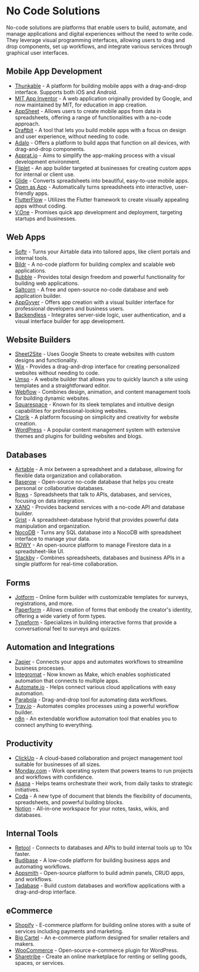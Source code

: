 # No Code Solutions
No-code solutions are platforms that enable users to build, automate, and manage applications and digital experiences without the need to write code. They leverage visual programming interfaces, allowing users to drag and drop components, set up workflows, and integrate various services through graphical user interfaces.

## Mobile App Development
- [Thunkable](https://thunkable.com) - A platform for building mobile apps with a drag-and-drop interface. Supports both iOS and Android.
- [MIT App Inventor](http://appinventor.mit.edu/) - A web application originally provided by Google, and now maintained by MIT, for education in app creation.
- [AppSheet](https://www.appsheet.com) - Allows users to create mobile apps from data in spreadsheets, offering a range of functionalities with a no-code approach.
- [Draftbit](https://draftbit.com) - A tool that lets you build mobile apps with a focus on design and user experience, without needing to code.
- [Adalo](https://www.adalo.com) - Offers a platform to build apps that function on all devices, with drag-and-drop components.
- [Apprat.io](https://apprat.io) - Aims to simplify the app-making process with a visual development environment.
- [Fliplet](https://fliplet.com) - An app builder targeted at businesses for creating custom apps for internal or client use.
- [Glide](https://www.glideapps.com) - Converts spreadsheets into beautiful, easy-to-use mobile apps.
- [Open as App](https://www.openasapp.com) - Automatically turns spreadsheets into interactive, user-friendly apps.
- [FlutterFlow](https://flutterflow.io) - Utilizes the Flutter framework to create visually appealing apps without coding.
- [V.One](https://vone.app) - Promises quick app development and deployment, targeting startups and businesses.

## Web Apps
- [Softr](https://www.softr.io) - Turns your Airtable data into tailored apps, like client portals and internal tools.
- [Bildr](https://www.bildr.com) - A no-code platform for building complex and scalable web applications.
- [Bubble](https://bubble.io) - Provides total design freedom and powerful functionality for building web applications.
- [Saltcorn](https://saltcorn.com) - A free and open-source no-code database and web application builder.
- [AppGyver](https://www.appgyver.com) - Offers app creation with a visual builder interface for professional developers and business users.
- [Backendless](https://backendless.com) - Integrates server-side logic, user authentication, and a visual interface builder for app development.

## Website Builders
- [Sheet2Site](https://www.sheet2site.com) - Uses Google Sheets to create websites with custom designs and functionality.
- [Wix](https://www.wix.com) - Provides a drag-and-drop interface for creating personalized websites without needing to code.
- [Umso](https://umso.com) - A website builder that allows you to quickly launch a site using templates and a straightforward editor.
- [Webflow](https://webflow.com) - Combines design, animation, and content management tools for building dynamic websites.
- [Squarespace](https://www.squarespace.com) - Known for its sleek templates and intuitive design capabilities for professional-looking websites.
- [Clorik](https://clorik.com) - A platform focusing on simplicity and creativity for website creation.
- [WordPress](https://wordpress.com) - A popular content management system with extensive themes and plugins for building websites and blogs.

## Databases
- [Airtable](https://airtable.com) - A mix between a spreadsheet and a database, allowing for flexible data organization and collaboration.
- [Baserow](https://baserow.io) - Open-source no-code database that helps you create personal or collaborative databases.
- [Rows](https://rows.com) - Spreadsheets that talk to APIs, databases, and services, focusing on data integration.
- [XANO](https://xano.com) - Provides backend services with a no-code API and database builder.
- [Grist](https://getgrist.com) - A spreadsheet-database hybrid that provides powerful data manipulation and organization.
- [NocoDB](https://www.nocodb.com) - Turns any SQL database into a NocoDB with spreadsheet interface to manage your data.
- [ROWY](https://rowy.io) - An open-source platform to manage Firestore data in a spreadsheet-like UI.
- [Stackby](https://stackby.com) - Combines spreadsheets, databases and business APIs in a single platform for real-time collaboration.

## Forms
- [Jotform](https://www.jotform.com) - Online form builder with customizable templates for surveys, registrations, and more.
- [Paperform](https://paperform.co) - Allows creation of forms that embody the creator's identity, offering a wide variety of form types.
- [Typeform](https://www.typeform.com) - Specializes in building interactive forms that provide a conversational feel to surveys and quizzes.

## Automation and Integrations
- [Zapier](https://zapier.com) - Connects your apps and automates workflows to streamline business processes.
- [Integromat](https://www.integromat.com) - Now known as Make, which enables sophisticated automation that connects to multiple apps.
- [Automate.io](https://automate.io) - Helps connect various cloud applications with easy automation.
- [Parabola](https://parabola.io) - Drag-and-drop tool for automating data workflows.
- [Tray.io](https://tray.io) - Automates complex processes using a powerful workflow builder.
- [n8n](https://n8n.io) - An extendable workflow automation tool that enables you to connect anything to everything.

## Productivity
- [ClickUp](https://clickup.com) - A cloud-based collaboration and project management tool suitable for businesses of all sizes.
- [Monday.com](https://monday.com) - Work operating system that powers teams to run projects and workflows with confidence.
- [Asana](https://asana.com) - Helps teams orchestrate their work, from daily tasks to strategic initiatives.
- [Coda](https://coda.io) - A new type of document that blends the flexibility of documents, spreadsheets, and powerful building blocks.
- [Notion](https://www.notion.so) - All-in-one workspace for your notes, tasks, wikis, and databases.

## Internal Tools
- [Retool](https://retool.com) - Connects to databases and APIs to build internal tools up to 10x faster.
- [Budibase](https://budibase.com) - A low-code platform for building business apps and automating workflows.
- [Appsmith](https://www.appsmith.com) - Open-source platform to build admin panels, CRUD apps, and workflows.
- [Tadabase](https://www.tadabase.io) - Build custom databases and workflow applications with a drag-and-drop interface.

## eCommerce
- [Shopify](https://www.shopify.com) - E-commerce platform for building online stores with a suite of services including payments and marketing.
- [Big Cartel](https://www.bigcartel.com) - An e-commerce platform designed for smaller retailers and makers.
- [WooCommerce](https://woocommerce.com) - Open-source e-commerce plugin for WordPress.
- [Sharetribe](https://www.sharetribe.com) - Create an online marketplace for renting or selling goods, spaces, or services.
